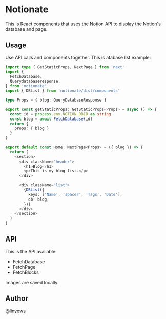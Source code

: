 Notionate
==

This is React components that uses the Notion API to display the Notion's database and page.

Usage
--

Use API calls and components together. This is atabase list example:

```ts
import type { GetStaticProps, NextPage } from 'next'
import {
  FetchDatabase,
  Querydatabaseresponse,
} from 'notionate'
import { DBList } from 'notionate/dist/components'

type Props = { blog: QueryDatabaseResponse }

export const getStaticProps: GetStaticProps<Props> = async () => {
  const id = process.env.NOTION_DBID as string
  const blog = await FetchDatabase(id)
  return {
    props: { blog }
  }
}

export default const Home: NextPage<Props> = ({ blog }) => {
  return (
    <section>
      <div className="header">
        <h1>Blog</h1>
        <p>This is my blog list.</p>
      </div>

      <div className="list">
        {DBList({
          keys: ['Name', 'spacer', 'Tags', 'Date'],
          db: blog,
        })}
      </div>
    </section>
  )
}
```

API
--

This is the API available:

- FetchDatabase
- FetchPage
- FetchBlocks

Images are saved locally.

Author
--

[@linyows](https://github.com/linyows)

